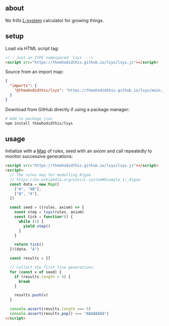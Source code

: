 ## about

No frills [L-system](https://en.wikipedia.org/wiki/L-system) calculator for growing things.

## setup

Load via HTML script tag:

```html
<!-- Just an IIFE namespaced `lsys` -->
<script src="https://thewhodidthis.github.io/lsys/lsys.js"></script>
```

Source from an import map:

```json
{
  "imports": {
    "@thewhodidthis/lsys": "https://thewhodidthis.github.io/lsys/main.js"
  }
}
```

Download from GitHub directly if using a package manager:

```sh
# Add to package.json
npm install thewhodidthis/lsys
```

## usage

Initialize with a [Map](https://developer.mozilla.org/en-US/docs/Web/JavaScript/Reference/Global_Objects/Map) of rules, seed with an axiom and call repeatedly to monitor successive generations:

```html
<script src="https://thewhodidthis.github.io/lsys/lsys.js"></script>
<script>
  // The rules map for modelling Algae.
  // https://en.wikipedia.org/wiki/L-system#Example_1:_Algae
  const data = new Map([
    ["A", "AB"],
    ["B", "A"],
  ])

  const seed = ((rules, axiom) => {
    const step = lsys(rules, axiom)
    const tick = function*() {
      while (1) {
        yield step()
      }
    }

    return tick()
  })(data, "A")

  const results = []

  // Collect the first five generations.
  for (const v of seed) {
    if (results.length > 4) {
      break
    }

    results.push(v)
  }

  console.assert(results.length === 5)
  console.assert(results.pop() === "ABAABABA")
</script>
```
